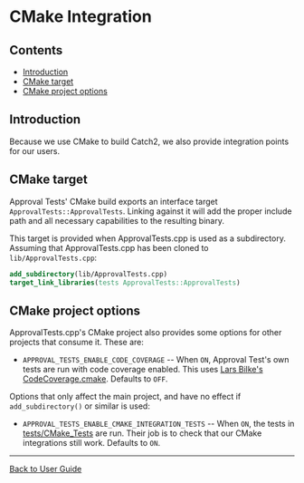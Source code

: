 <!--
GENERATED FILE - DO NOT EDIT
This file was generated by [MarkdownSnippets](https://github.com/SimonCropp/MarkdownSnippets).
Source File: /doc/mdsource/CMakeIntegration.source.md
To change this file edit the source file and then execute ./run_markdown_templates.sh.
-->

<a id="top"></a>

# CMake Integration

<!-- toc -->
## Contents

  * [Introduction](#introduction)
  * [CMake target](#cmake-target)
  * [CMake project options](#cmake-project-options)<!-- endtoc -->

## Introduction

Because we use CMake to build Catch2, we also provide integration points for our users.

## CMake target

Approval Tests' CMake build exports an interface target `ApprovalTests::ApprovalTests`. Linking
against it will add the proper include path and all necessary capabilities
to the resulting binary.

This target is provided when ApprovalTests.cpp is used as a subdirectory.
Assuming that ApprovalTests.cpp has been cloned to `lib/ApprovalTests.cpp`:

```cmake
add_subdirectory(lib/ApprovalTests.cpp)
target_link_libraries(tests ApprovalTests::ApprovalTests)
```

## CMake project options

ApprovalTests.cpp's CMake project also provides some options for other projects
that consume it. These are:

* `APPROVAL_TESTS_ENABLE_CODE_COVERAGE` -- When `ON`, Approval Test's own tests are run with code coverage enabled. This uses [Lars Bilke's CodeCoverage.cmake](https://github.com/bilke/cmake-modules/blob/master/CodeCoverage.cmake).  Defaults to `OFF`.

Options that only affect the main project, and have no effect if `add_subdirectory()` or similar is used:

* `APPROVAL_TESTS_ENABLE_CMAKE_INTEGRATION_TESTS` -- When `ON`, the tests in [tests/CMake_Tests](https://github.com/approvals/ApprovalTests.cpp/blob/master/tests/CMake_Tests) are run. Their job is to check that our CMake integrations still work. Defaults to `ON`.

---

[Back to User Guide](/doc/README.md#top)
